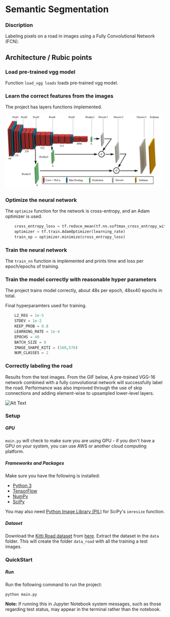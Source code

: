 # Semantic Segmentation

### Discription
Labeling pixels on a road in images using a Fully Convolutional Network (FCN).

## Architecture / Rubic points

### Load pre-trained vgg model

Function ```load_vgg loads``` loads pre-trained vgg model.

### Learn the correct features from the images

The project has layers functions implemented. 

![alt text](./examples/3-Figure3-1.png "NN model")

### Optimize the neural network

The ```optimize``` function for the network is cross-entropy, and an Adam optimizer is used. 

```python
    cross_entropy_loss = tf.reduce_mean(tf.nn.softmax_cross_entropy_with_logits(logits=logits, labels=labels))
    optimizer = tf.train.AdamOptimizer(learning_rate)
    train_op = optimizer.minimize(cross_entropy_loss)

```

### Train the neural network

The ```train_nn``` function is implemented and prints time and loss per epoch/epochs of training.

### Train the model correctly with reasonable hyper parameters

The project trains model correctly, about 48s per epoch, 48sx40 epochs in total.

Final hyperparamters used for training.

```python
    L2_REG = 1e-5
    STDEV = 1e-2
    KEEP_PROB = 0.8
    LEARNING_RATE = 1e-4
    EPOCHS = 40
    BATCH_SIZE = 8
    IMAGE_SHAPE_KITI = (160,576)
    NUM_CLASSES = 2
```

### Correctly labeling the road

Results from the test images. From the GIF below, A pre-trained VGG-16 network combined with a fully convolutional network will successfully label the road. Performance was also improved  through the use of skip connections and adding element-wise to upsampled lower-level layers.

![Alt Text](./examples/video1.gif)


### Setup
##### GPU
`main.py` will check to make sure you are using GPU - if you don't have a GPU on your system, you can use AWS or another cloud computing platform.
##### Frameworks and Packages
Make sure you have the following is installed:
 - [Python 3](https://www.python.org/)
 - [TensorFlow](https://www.tensorflow.org/)
 - [NumPy](http://www.numpy.org/)
 - [SciPy](https://www.scipy.org/)

You may also need [Python Image Library (PIL)](https://pillow.readthedocs.io/) for SciPy's `imresize` function.

##### Dataset
Download the [Kitti Road dataset](http://www.cvlibs.net/datasets/kitti/eval_road.php) from [here](http://www.cvlibs.net/download.php?file=data_road.zip).  Extract the dataset in the `data` folder.  This will create the folder `data_road` with all the training a test images.

### QuickStart

##### Run
Run the following command to run the project:
```
python main.py
```
**Note:** If running this in Jupyter Notebook system messages, such as those regarding test status, may appear in the terminal rather than the notebook.

